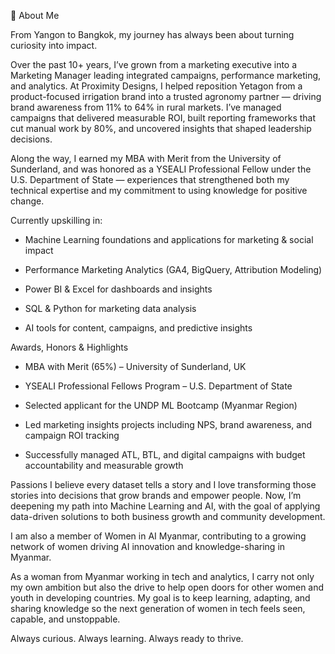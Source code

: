 👋 About Me

From Yangon to Bangkok, my journey has always been about turning curiosity into impact.

Over the past 10+ years, I’ve grown from a marketing executive into a Marketing Manager leading integrated campaigns, performance marketing, and analytics. At Proximity Designs, I helped reposition Yetagon from a product-focused irrigation brand into a trusted agronomy partner — driving brand awareness from 11% to 64% in rural markets. I’ve managed campaigns that delivered measurable ROI, built reporting frameworks that cut manual work by 80%, and uncovered insights that shaped leadership decisions.

Along the way, I earned my MBA with Merit from the University of Sunderland, and was honored as a YSEALI Professional Fellow under the U.S. Department of State — experiences that strengthened both my technical expertise and my commitment to using knowledge for positive change.

Currently upskilling in:

 - Machine Learning foundations and applications for marketing & social impact
 
 - Performance Marketing Analytics (GA4, BigQuery, Attribution Modeling)
 
 - Power BI & Excel for dashboards and insights
 
 - SQL & Python for marketing data analysis
 
 - AI tools for content, campaigns, and predictive insights

Awards, Honors & Highlights

- MBA with Merit (65%) – University of Sunderland, UK

- YSEALI Professional Fellows Program – U.S. Department of State

- Selected applicant for the UNDP ML Bootcamp (Myanmar Region)

- Led marketing insights projects including NPS, brand awareness, and campaign ROI tracking

- Successfully managed ATL, BTL, and digital campaigns with budget accountability and measurable growth

Passions
I believe every dataset tells a story and I love transforming those stories into decisions that grow brands and empower people. Now, I’m deepening my path into Machine Learning and AI, with the goal of applying data-driven solutions to both business growth and community development.

I am also a member of Women in AI Myanmar, contributing to a growing network of women driving AI innovation and knowledge-sharing in Myanmar.

As a woman from Myanmar working in tech and analytics, I carry not only my own ambition but also the drive to help open doors for other women and youth in developing countries. My goal is to keep learning, adapting, and sharing knowledge so the next generation of women in tech feels seen, capable, and unstoppable.

Always curious. Always learning. Always ready to thrive.
